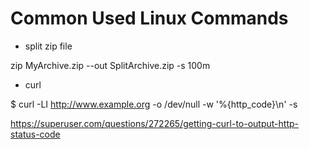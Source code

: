 # Common Used Linux Commands

- split zip file

zip MyArchive.zip --out SplitArchive.zip -s 100m

- curl

$ curl -LI http://www.example.org -o /dev/null -w '%{http_code}\n' -s

https://superuser.com/questions/272265/getting-curl-to-output-http-status-code
